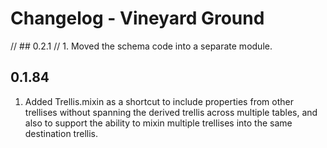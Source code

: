 # Changelog - Vineyard Ground

// ## 0.2.1
// 1. Moved the schema code into a separate module.

## 0.1.84
1. Added Trellis.mixin as a shortcut to include properties from other trellises without spanning the
derived trellis across multiple tables, and also to support the ability to mixin multiple trellises
into the same destination trellis.